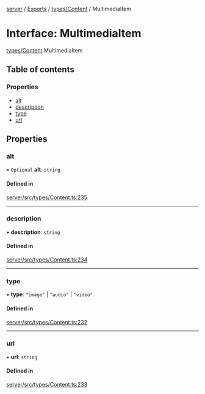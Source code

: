 [server](../README.md) / [Exports](../modules.md) / [types/Content](../modules/types_Content.md) / MultimediaItem

# Interface: MultimediaItem

[types/Content](../modules/types_Content.md).MultimediaItem

## Table of contents

### Properties

- [alt](types_Content.MultimediaItem.md#alt)
- [description](types_Content.MultimediaItem.md#description)
- [type](types_Content.MultimediaItem.md#type)
- [url](types_Content.MultimediaItem.md#url)

## Properties

### alt

• `Optional` **alt**: `string`

#### Defined in

[server/src/types/Content.ts:235](https://github.com/niklas-joh/french-learning-platform/blob/f88c80a984d39a715bd427891d156cc94cff3831/server/src/types/Content.ts#L235)

___

### description

• **description**: `string`

#### Defined in

[server/src/types/Content.ts:234](https://github.com/niklas-joh/french-learning-platform/blob/f88c80a984d39a715bd427891d156cc94cff3831/server/src/types/Content.ts#L234)

___

### type

• **type**: ``"image"`` \| ``"audio"`` \| ``"video"``

#### Defined in

[server/src/types/Content.ts:232](https://github.com/niklas-joh/french-learning-platform/blob/f88c80a984d39a715bd427891d156cc94cff3831/server/src/types/Content.ts#L232)

___

### url

• **url**: `string`

#### Defined in

[server/src/types/Content.ts:233](https://github.com/niklas-joh/french-learning-platform/blob/f88c80a984d39a715bd427891d156cc94cff3831/server/src/types/Content.ts#L233)
